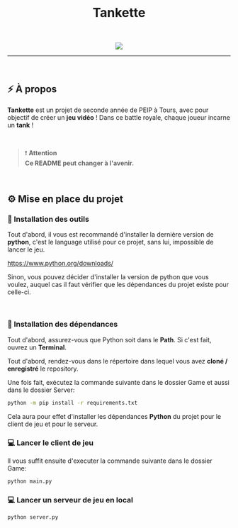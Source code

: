 <br/>
<h1 align="center">Tankette</h1>
<br/>
<p align="center"> 
    <img src="https://img.shields.io/badge/Python-DC382D?style=for-the-badge&logo=python&logoColor=white"/>
</p>

<hr/>

<br/>

## ⚡️ À propos

**Tankette** est un projet de seconde année de PEIP à Tours, avec pour objectif de créer un **jeu vidéo** ! 
Dans ce battle royale, chaque joueur incarne un **tank** !

<br/>

> ❗ **Attention**<br/>
> **Ce README peut changer à l'avenir.**

<br/>

## ⚙ Mise en place du projet

### 🔨 Installation des outils

Tout d'abord, il vous est recommandé d'installer la dernière version de **python**, c'est le language utilisé pour ce projet, sans lui, impossible de lancer le jeu.

https://www.python.org/downloads/

Sinon, vous pouvez décider d'installer la version de python que vous voulez, auquel cas il faut vérifier que les dépendances du projet existe pour celle-ci.

<br/>

### 🔐 Installation des dépendances

Tout d'abord, assurez-vous que Python soit dans le **Path**. Si c'est fait, ouvrez un **Terminal**.

Tout d'abord, rendez-vous dans le répertoire dans lequel vous avez **cloné / enregistré** le repository. 

Une fois fait, exécutez la commande suivante dans le dossier Game et aussi dans le dossier Server:

```bash
python -m pip install -r requirements.txt
```

Cela aura pour effet d'installer les dépendances **Python** du projet pour le client de jeu et pour le serveur.

### 💻 Lancer le client de jeu

Il vous suffit ensuite d'executer la commande suivante dans le dossier Game:

```bash
python main.py
```

### 💻 Lancer un serveur de jeu en local

```bash
python server.py
```
